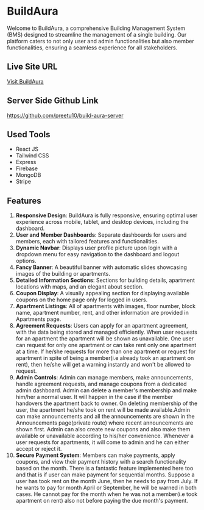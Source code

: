 
# BuildAura

Welcome to BuildAura, a comprehensive Building Management System (BMS) designed to streamline the management of a single building. Our platform caters to not only user and admin functionalities but also member functionalities, ensuring a seamless experience for all stakeholders.

<!-- ## Admin Credentials

- **Admin Email**: maharunnessa12@gmail.com
- **Password**: Maharun123 -->

## Live Site URL

[Visit BuildAura](https://buildaura-e28d5.web.app/)

## Server Side Github Link

https://github.com/preetu10/build-aura-server

## Used Tools

- React JS
- Tailwind CSS
- Express
- Firebase
- MongoDB
- Stripe

## Features

1. **Responsive Design**: BuildAura is fully responsive, ensuring optimal user experience across mobile, tablet, and desktop devices, including the dashboard.
2. **User and Member Dashboards**: Separate dashboards for users and members, each with tailored features and functionalities.
3. **Dynamic Navbar**: Displays user profile picture upon login with a dropdown menu for easy navigation to the dashboard and logout options.
4. **Fancy Banner**: A beautiful banner with automatic slides showcasing images of the building or apartments.
5. **Detailed Information Sections**: Sections for building details, apartment locations with maps, and an elegant about section.
6. **Coupon Display**: A visually appealing section for displaying available coupons on the home page only for logged in users.
7. **Apartment Listings**: All of apartments with images, floor number, block name, apartment number, rent, and other information are provided in Apartments page.
8. **Agreement Requests**: Users can apply for an apartment agreement, with the data being stored and managed efficiently. When user requests for an apartment the apartment will be shown as unavailable. One user can request for only one apartment or can take rent only one apartment at a time. If he/she requests for more than one apartment or request for apartment in spite of being a member(i.e already took an apartment on rent), then he/she will get a warning instantly and won't be allowed to request.
9. **Admin Controls**: Admin can manage members, make announcements, handle agreement requests, and manage coupons from a dedicated admin dashboard. Admin can delete a member's membership and make him/her a normal user. It will happen in the case if the member handovers the apartment back to owner. On deleting membership of the user, the apartment he/she took on rent will be made available.Admin can make announcements and all the announcements are shown in the Announcements page(private route) where recent announcements are shown first. Admin can also create new coupons and also make them available or unavailable according to his/her convenience. Whenever a user requests for apartments, it will come to admin and he can either accept or reject it.
10. **Secure Payment System**: Members can make payments, apply coupons, and view their payment history with a search functionality based on the month. There is a fantastic feature implemented here too and that is if user can make payment for sequential months. Suppose a user has took rent on the month  June, then he needs to pay from July. If he wants to pay for month April or September, he will be warned in both cases. He cannot pay for the month when he was not a member(i.e took apartment on rent) also not before paying the due month's payment.


